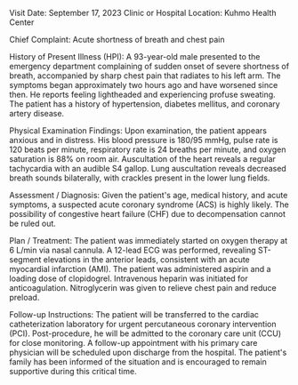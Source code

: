  Visit Date: September 17, 2023
Clinic or Hospital Location: Kuhmo Health Center

Chief Complaint: Acute shortness of breath and chest pain

History of Present Illness (HPI): A 93-year-old male presented to the emergency department complaining of sudden onset of severe shortness of breath, accompanied by sharp chest pain that radiates to his left arm. The symptoms began approximately two hours ago and have worsened since then. He reports feeling lightheaded and experiencing profuse sweating. The patient has a history of hypertension, diabetes mellitus, and coronary artery disease.

Physical Examination Findings: Upon examination, the patient appears anxious and in distress. His blood pressure is 180/95 mmHg, pulse rate is 120 beats per minute, respiratory rate is 24 breaths per minute, and oxygen saturation is 88% on room air. Auscultation of the heart reveals a regular tachycardia with an audible S4 gallop. Lung auscultation reveals decreased breath sounds bilaterally, with crackles present in the lower lung fields.

Assessment / Diagnosis: Given the patient's age, medical history, and acute symptoms, a suspected acute coronary syndrome (ACS) is highly likely. The possibility of congestive heart failure (CHF) due to decompensation cannot be ruled out.

Plan / Treatment: The patient was immediately started on oxygen therapy at 6 L/min via nasal cannula. A 12-lead ECG was performed, revealing ST-segment elevations in the anterior leads, consistent with an acute myocardial infarction (AMI). The patient was administered aspirin and a loading dose of clopidogrel. Intravenous heparin was initiated for anticoagulation. Nitroglycerin was given to relieve chest pain and reduce preload.

Follow-up Instructions: The patient will be transferred to the cardiac catheterization laboratory for urgent percutaneous coronary intervention (PCI). Post-procedure, he will be admitted to the coronary care unit (CCU) for close monitoring. A follow-up appointment with his primary care physician will be scheduled upon discharge from the hospital. The patient's family has been informed of the situation and is encouraged to remain supportive during this critical time.